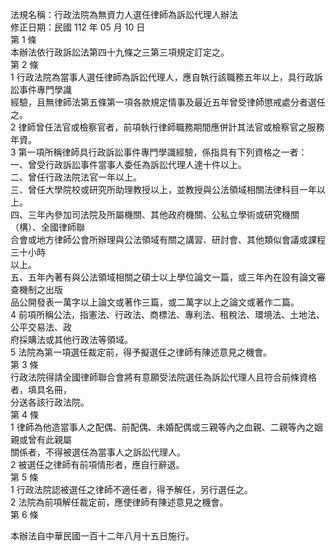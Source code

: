 法規名稱：行政法院為無資力人選任律師為訴訟代理人辦法  
修正日期：民國 112 年 05 月 10 日  
第 1 條  
本辦法依行政訴訟法第四十九條之三第三項規定訂定之。  
第 2 條  
1 行政法院為當事人選任律師為訴訟代理人，應自執行該職務五年以上，具行政訴訟事件專門學識  
經驗，且無律師法第五條第一項各款規定情事及最近五年曾受律師懲戒處分者選任之。  
2 律師曾任法官或檢察官者，前項執行律師職務期間應併計其法官或檢察官之服務年資。  
3 第一項所稱律師具行政訴訟事件專門學識經驗，係指具有下列資格之一者：  
一、曾受行政訴訟事件當事人委任為訴訟代理人達十件以上。  
二、曾任行政法院法官一年以上。  
三、曾任大學院校或研究所助理教授以上，並教授與公法領域相關法律科目一年以上。  
四、三年內參加司法院及所屬機關、其他政府機關、公私立學術或研究機關（構）、全國律師聯  
合會或地方律師公會所辦理與公法領域有關之講習、研討會、其他類似會議或課程三十小時  
以上。  
五、五年內著有與公法領域相關之碩士以上學位論文一篇，或三年內在設有論文審查機制之出版  
品公開發表一萬字以上論文或著作三篇，或二萬字以上之論文或著作二篇。  
4 前項所稱公法，指憲法、行政法、商標法、專利法、租稅法、環境法、土地法、公平交易法、政  
府採購法或其他行政法等領域。  
5 法院為第一項選任裁定前，得予擬選任之律師有陳述意見之機會。  
第 3 條  
行政法院得請全國律師聯合會將有意願受法院選任為訴訟代理人且符合前條資格者，填具名冊，  
分送各該行政法院。  
第 4 條  
1 律師為他造當事人之配偶、前配偶、未婚配偶或三親等內之血親、二親等內之姻親或曾有此親屬  
關係者，不得被選任為當事人之訴訟代理人。  
2 被選任之律師有前項情形者，應自行辭退。  
第 5 條  
1 行政法院認被選任之律師不適任者，得予解任，另行選任之。  
2 法院為前項解任裁定前，應使律師有陳述意見之機會。  
第 6 條  


本辦法自中華民國一百十二年八月十五日施行。  


